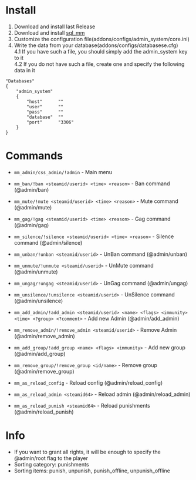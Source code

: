# Install
1. Download and install last Release
2. Download and install [sql_mm](https://github.com/zer0k-z/sql_mm/releases)
3. Customize the configuration file(addons/configs/admin_system/core.ini)
4. Write the data from your database(addons/configs/databasese.cfg)<br>
4.1 If you have such a file, you should simply add the admin_system key to it<br>
4.2 If you do not have such a file, create one and specify the following data in it
```
"Databases"
{
    "admin_system"
    {
        "host"      ""
        "user"      ""
        "pass"      ""
        "database"  ""
        "port"      "3306"
    }
}
```

# Commands
- `mm_admin/css_admin/!admin` - Main menu

- `mm_ban/!ban <steamid/userid> <time> <reason>` - Ban command (@admin/ban)
- `mm_mute/!mute <steamid/userid> <time> <reason>` - Mute command (@admin/mute)
- `mm_gag/!gag <steamid/userid> <time> <reason>` - Gag command (@admin/gag)
- `mm_silence/!silence <steamid/userid> <time> <reason>` - Silence command (@admin/silence)

- `mm_unban/!unban <steamid/userid>` - UnBan command (@admin/unban)
- `mm_unmute/!unmute <steamid/userid>` - UnMute command (@admin/unmute)
- `mm_ungag/!ungag <steamid/userid>` - UnGag command (@admin/ungag)
- `mm_unsilence/!unsilence <steamid/userid>` - UnSilence command (@admin/unsilence)

- `mm_add_admin/!add_admin <steamid/userid> <name> <flags> <immunity> <time> <?group> <?comment>` - Add new Admin (@admin/add_admin)
- `mm_remove_admin/!remove_admin <steamid/userid>` - Remove Admin (@admin/remove_admin)

- `mm_add_group/!add_group <name> <flags> <immunity>` - Add new group (@admin/add_group)
- `mm_remove_group/!remove_group <id/name>` - Remove group (@admin/remove_group)

- `mm_as_reload_config` - Reload config (@admin/reload_config)
- `mm_as_reload_admin <steamid64>` - Reload admin (@admin/reload_admin)
- `mm_as_reload_punish <steamid64>` - Reload punishments (@admin/reload_punish)

# Info
- If you want to grant all rights, it will be enough to specify the @admin/root flag to the player
- Sorting category: punishments
- Sorting items: punish, unpunish, punish_offline, unpunish_offline